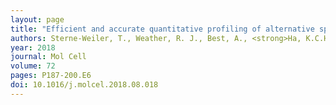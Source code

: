 ```yaml
---
layout: page
title: "Efficient and accurate quantitative profiling of alternative splicing patterns of any complexity on a laptop"
authors: Sterne-Weiler, T., Weather, R. J., Best, A., <strong>Ha, K.C.H.</strong>, Blencowe, B.J.
year: 2018
journal: Mol Cell
volume: 72
pages: P187-200.E6
doi: 10.1016/j.molcel.2018.08.018
---
```

